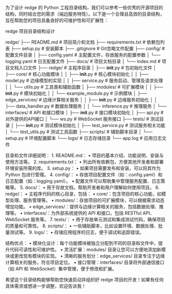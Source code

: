 为了设计 redge 的 Python 工程目录结构，我们可以参考一些优秀的开源项目的结构，同时结合您的需求（端边服务特性）。以下是一个合理且高效的目录结构，旨在帮助您的项目具备良好的可维护性和可扩展性：

redge 项目目录结构设计

redge/
├── README.md               # 项目简介和文档
├── requirements.txt        # 依赖包列表
├── setup.py                # 安装脚本
├── .gitignore              # Git忽略文件配置
├── config/                 # 配置文件目录
│   ├── config.yaml         # 主配置文件，存放服务的配置参数
│   └── logging.yaml        # 日志配置文件
├── docs/                   # 项目文档目录
│   └── index.md            # 项目文档入口文件
├── redge/                  # 主程序目录
│   ├── __init__.py         # 包初始化文件
│   ├── core/               # 核心功能模块
│   │   ├── __init__.py     # 核心模块初始化
│   │   ├── model.py        # 边缘模型的实现
│   │   ├── service.py      # 服务启动、管理及请求处理
│   │   └── utils.py        # 工具类和辅助函数
│   ├── modules/            # 可扩展模块
│   │   ├── __init__.py     # 模块初始化
│   │   └── example_module.py # 示例模块
│   ├── edge_services/      # 边缘计算相关服务
│   │   ├── __init__.py     # 边缘服务初始化
│   │   ├── data_handler.py # 数据处理服务
│   │   └── inference.py    # 推理服务
│   └── interfaces/         # API 和接口模块
│       ├── __init__.py     # 接口模块初始化
│       ├── api.py          # 对外提供的API接口
│       └── ws.py           # WebSocket 服务接口
├── tests/                  # 测试目录
│   ├── __init__.py         # 测试模块初始化
│   ├── test_service.py     # 测试服务相关功能
│   └── test_utils.py       # 测试工具函数
├── scripts/                # 辅助脚本目录
│   └── setup.py            # 环境配置脚本
└── logs/                   # 日志存储目录
    └── app.log             # 应用日志文件

目录和文件详细说明：
	1.	README.md：
	•	项目的基本介绍、功能说明、安装与使用方法等。
	2.	requirements.txt：
	•	列出所有依赖包，方便其他开发者和部署环境安装所需的库。
	3.	setup.py：
	•	如果项目需要发布和安装，可以将其作为 Python 包进行管理。
	4.	config/：
	•	存放项目配置文件（如：config.yaml）和日志配置（如：logging.yaml）。
	•	配置文件可以帮助集中管理服务配置、日志策略等。
	5.	docs/：
	•	用于存放文档，帮助开发者和用户理解如何使用项目。
	6.	redge/：
	•	主程序代码的核心目录，包括：
	•	core/：包含项目的核心功能，如模型处理、服务管理等。
	•	modules/：存放项目的可扩展模块，可以根据需求动态增加功能。
	•	edge_services/：提供与边缘计算相关的服务，包括数据处理、推理等。
	•	interfaces/：为外部系统提供的 API 和接口，包括 RESTful API、WebSocket 服务等。
	7.	tests/：
	•	用于存放单元测试和集成测试代码，确保项目的质量和可靠性。
	8.	scripts/：
	•	一些辅助脚本，比如设置环境、数据处理、批量测试等。
	9.	logs/：
	•	存储应用程序的日志，便于调试和追踪错误。

结构优点：
	•	模块化设计：每个功能模块被独立分配到不同的目录和文件中，提升代码可读性和可维护性。
	•	灵活扩展：modules/ 目录让您可以方便地添加新模块或更改现有模块的实现。
	•	清晰的服务划分：edge_services/ 目录专注于边缘计算相关的服务，符合项目定位。
	•	接口管理：interfaces/ 目录将外部通信接口（如 API 和 WebSocket）集中管理，便于修改和扩展。

希望这个目录结构能够帮助您快速启动并组织好 redge 项目的开发！如果有任何具体需求或想进一步调整，欢迎告诉我！